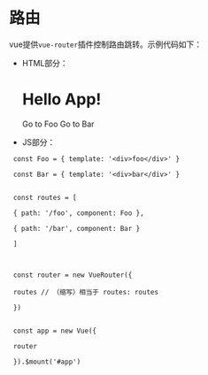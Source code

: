 # 路由

vue提供`vue-router`插件控制路由跳转。示例代码如下：

* HTML部分：

    <div id="app">
      <h1>Hello App!</h1>
      <p>
        <!-- 使用 router-link 组件来导航. -->
        <!-- 通过传入 `to` 属性指定链接. -->
        <!-- <router-link> 默认会被渲染成一个 `<a>` 标签 -->
        <router-link to="/foo">Go to Foo</router-link>
        <router-link to="/bar">Go to Bar</router-link>
      </p>
      <!-- 路由出口 -->
      <!-- 路由匹配到的组件将渲染在这里 -->
      <router-view></router-view>
    </div>

* JS部分：

```
 const Foo = { template: '<div>foo</div>' }

 const Bar = { template: '<div>bar</div>' }


 const routes = [

 { path: '/foo', component: Foo },

 { path: '/bar', component: Bar }

 ]



 const router = new VueRouter({

 routes // （缩写）相当于 routes: routes

 })


 const app = new Vue({

 router

 }).$mount('#app')
```

